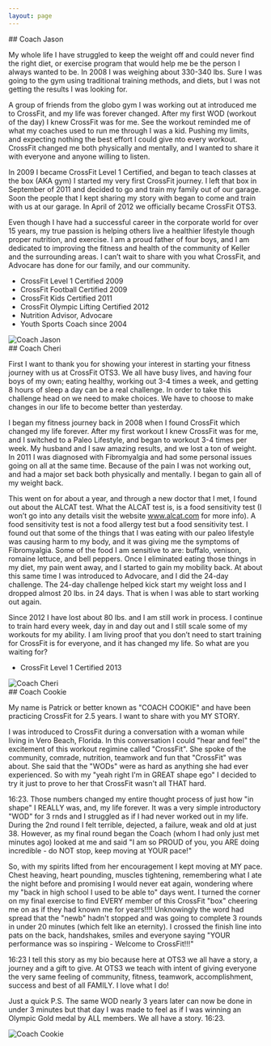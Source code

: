 ```yaml
---
layout: page
---
```

<div class="flex">
<article markdown="1">
## Coach Jason

My whole life I have struggled to keep the weight off and could never find the right diet, or exercise program that would help me be the person I always wanted to be.  In 2008 I was weighing about 330-340 lbs.  Sure I was going to the gym using traditional training methods,  and diets, but I was not getting the results I was looking for.

A group of friends from the globo gym I was working out at introduced me to CrossFit, and my life was forever changed.  After my first WOD (workout of the day)  I knew CrossFit was for me.  See the workout reminded me of what my coaches used to run me through I was a kid.  Pushing my limits, and expecting nothing the best effort I could give nto every workout.   CrossFit changed me both physically and mentally, and I wanted to share it with everyone and anyone willing to listen.

In 2009 I became CrossFit Level 1 Certified, and began to teach classes at the box (AKA gym) I started my very first CrossFit journey.   I left that box in September of 2011 and decided to go and train my family out of our garage.  Soon the people  that I kept sharing my story with began to come and train with us at our garage.  In April of 2012 we officially became  CrossFit OTS3.

Even though I have had a successful career in the corporate world for over 15 years, my true passion is helping others live a healthier lifestyle though proper nutrition, and exercise.   I am a proud father of four boys, and I am dedicated to improving the fitness and health of the community of  Keller and the surrounding areas.   I can’t wait to share with you what CrossFit, and Advocare has done for our family, and our community.

* CrossFit Level 1 Certified 2009
* CrossFit Football Certified 2009
* CrossFit Kids Certified 2011
* CrossFit Olympic Lifting Certified 2012
* Nutrition Advisor, Advocare
* Youth Sports Coach since 2004
</article>
<img src="/images/Coach_Jason.jpg" alt="Coach Jason" />
</div>

<div class="flex">
<article markdown="1">
## Coach Cheri

First I want to thank you for showing your interest in starting your fitness journey with us at CrossFit OTS3.  We all have busy lives, and having four boys of my own; eating healthy, working out 3-4 times a week, and getting 8 hours of sleep a day can be a real challenge.    In order to take this challenge head on we need to make choices.  We have to choose to make changes in our life to become better than yesterday.

I began my fitness journey back in 2008 when I found CrossFit which changed my life forever.   After my first workout I knew CrossFit was for me, and I switched to a Paleo Lifestyle, and began to workout 3-4 times per week.   My husband and I saw amazing results, and we lost a ton of weight.   In 2011 I was diagnosed with Fibromyalgia and had some personal issues going on all at the same time.  Because of the pain I was not working out, and had a major set back both physically and mentally.  I began to gain all of my weight back.

This went on for about a year, and through a new doctor that I met, I found out about the ALCAT test.  What the ALCAT test is, is a food sensitivity test (I won’t go into any details visit the website www.alcat.com for more info).  A food sensitivity test is not a food allergy test but a food sensitivity test.  I found out that some of the things that I was eating with our paleo lifestyle was causing harm to my body, and it was giving me the symptoms of Fibromyalgia.   Some of the food I am sensitive to are:  buffalo, venison, romaine lettuce, and bell peppers.   Once I eliminated eating those things in my diet, my pain went away, and I started to gain my mobility back.   At about this same time I was introduced to Advocare, and I did the 24-day challenge.  The 24-day challenge helped kick start  my weight loss and I dropped almost 20 lbs. in 24 days.   That is when I was able to start working out again.

Since 2012 I have lost about 80 lbs. and I am still work in process.  I continue to train hard every week, day in and day out and I still scale some of my workouts for my ability.  I am living proof that you don’t need to start training for CrossFit is for everyone, and it has changed my life.  So what are you waiting for?

* CrossFit Level 1 Certified 2013
</article>
<img src="/images/Coach_Cheri.jpg" alt="Coach Cheri" />
</div>

<div class="flex">
<article markdown="1">
## Coach Cookie

My name is Patrick or better known as "COACH COOKIE" and have been practicing CrossFit for 2.5 years. I want to share with you MY STORY.

I was introduced to CrossFit during a conversation with a woman while living in Vero Beach, Florida. In this conversation I could "hear and feel" the excitement of this workout regimine called "CrossFit". She spoke of the community, comrade, nutrition, teamwork and fun that "CrossFit" was about. She said that the "WODs" were as hard as anything she had ever experienced. So with my "yeah right I'm in GREAT shape ego" I decided to try it just to prove to her that CrossFit wasn't all THAT hard.

16:23. Those numbers changed my entire thought process of just how "in shape" I REALLY was, and, my life forever. It was a very simple introductory "WOD" for 3 rnds and I struggled as if I had never worked out in my life. During the 2nd round I felt terrible, dejected, a failure, weak and old at just 38. However, as my final round began the Coach (whom I had only just met minutes ago) looked at me and said "I am so PROUD of you, you ARE doing incredible - do NOT stop, keep moving at YOUR pace!"

So, with my spirits lifted from her encouragement I kept moving at MY pace. Chest heaving, heart pounding, muscles tightening, remembering what I ate the night before and promising I would never eat again, wondering where my "back in high school I used to be able to" days went. I turned the corner on my final exercise to find EVERY member of this CrossFit "box" cheering me on as if they had known me for years!!!! Unknowingly the word had spread that the "newb" hadn't stopped and was going to complete 3 rounds in under 20 minutes (which felt like an eternity). I crossed the finish line into pats on the back, handshakes, smiles and everyone saying "YOUR performance was so inspiring - Welcome to CrossFit!!!"

16:23 I tell this story as my bio because here at OTS3 we all have a story, a journey and a gift to give. At OTS3 we teach with intent of giving everyone the very same feeling of community, fitness, teamwork, accomplishment, success and best of all FAMILY. I love what I do!

Just a quick P.S. The same WOD nearly 3 years later can now be done in under 3 minutes but that day I was made to feel as if I was winning an Olympic Gold medal by ALL members. We all have a story. 16:23.
</article>
<img src="/images/Coach_Cookie.jpg" alt="Coach Cookie" />
</div>